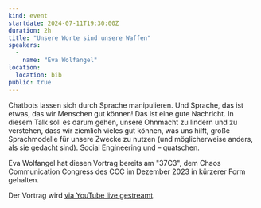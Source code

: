 ```yaml
---
kind: event
startdate: 2024-07-11T19:30:00Z
duration: 2h
title: "Unsere Worte sind unsere Waffen"
speakers:
  -
    name: "Eva Wolfangel"
location:
  location: bib
public: true
---
```

Chatbots lassen sich durch Sprache manipulieren. Und Sprache, das ist etwas, 
das wir Menschen gut können! Das ist eine gute Nachricht. In diesem Talk soll 
es darum gehen, unsere Ohnmacht zu lindern und zu verstehen, dass wir ziemlich 
vieles gut können, was uns hilft, große Sprachmodelle für unsere Zwecke zu 
nutzen (und möglicherweise anders, als sie gedacht sind). Social Engineering 
und – quatschen.

Eva Wolfangel hat diesen Vortrag bereits am "37C3", dem Chaos
Communication Congress des CCC im Dezember 2023 in kürzerer Form
gehalten.

Der Vortrag wird [via YouTube live gestreamt](https://youtube.com/live/Pstu4ZLHJ1k).
